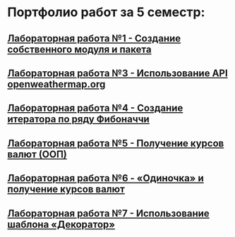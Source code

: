 # Портфолио работ за 5 семестр:
## [Лабораторная работа №1 - Создание собственного модуля и пакета](https://replit.com/@soskrip/prog5-lr1)
## [Лабораторная работа №3 - Использование API openweathermap.org](https://replit.com/@pipipupurrrrrr/prog5-lr3)
## [Лабораторная работа №4 - Создание итератора по ряду Фибоначчи](https://replit.com/@pipipupurrrrrr/sem5-lr4-fib)
## [Лабораторная работа №5 - Получение курсов валют (ООП)](https://replit.com/@pipipupurrrrrr/prog5lr4#main.py)
## [Лабораторная работа №6 - «Одиночка» и получение курсов валют](https://replit.com/@pipipupurrrrrr/prog5-lr6#main.py)
## [Лабораторная работа №7 - Использование шаблона «Декоратор»](https://replit.com/@pipipupurrrrrr/prog5-lr7#main.py)

